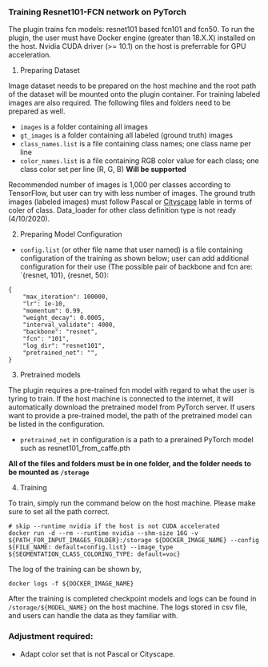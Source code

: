 ### Training Resnet101-FCN network on PyTorch
The plugin trains fcn models: resnet101 based fcn101 and fcn50. To run the plugin, the user must have Docker engine (greater than 18.X.X) installed on the host. Nvidia CUDA driver (>= 10.1) on the host is preferrable for GPU acceleration.

1) Preparing Dataset

Image dataset needs to be prepared on the host machine and the root path of the dataset will be mounted onto the plugin container. For training labeled images are also required. The following files and folders need to be prepared as well.

- `images` is a folder containing all images
- `gt_images` is a folder containing all labeled (ground truth) images
- `class_names.list` is a file containing class names; one class name per line
- `color_names.list` is a file containing RGB color value for each class; one class color set per line (R, G, B) **Will be supported**

Recommended number of images is 1,000 per classes according to TensorFlow, but user can try with less number of images. The ground truth images (labeled images) must follow Pascal or [Cityscape](https://arxiv.org/pdf/1604.01685.pdf) lable in terms of coler of class. Data_loader for other class definition type is not ready (4/10/2020).

2) Preparing Model Configuration

- `config.list` (or other file name that user named) is a file containing configuration of the training as shown below; user can add additional configuration for their use (The possible pair of backbone and fcn are: `{resnet, 101}, {resnet, 50}:
```
{
    "max_iteration": 100000, 
    "lr": 1e-10, 
    "momentum": 0.99, 
    "weight_decay": 0.0005, 
    "interval_validate": 4000,
    "backbone": "resnet",
    "fcn": "101",
    "log_dir": "resnet101",
    "pretrained_net": "", 
}
```

3) Pretrained models

The plugin requires a pre-trained fcn model with regard to what the user is tyring to train. If the host machine is connected to the internet, it will automatically download the pretrained model from PyTorch server. If users want to provide a pre-trained model, the path of the pretrained model can be listed in the configuration.

- `pretrained_net` in configuration is a path to a prerained PyTorch model such as resnet101_from_caffe.pth


**All of the files and folders must be in one folder, and the folder needs to be mounted as `/storage`**


4) Training

To train, simply run the command below on the host machine. Please make sure to set all the path correct.


```
# skip --runtime nvidia if the host is not CUDA accelerated
docker run -d --rm --runtime nvidia --shm-size 16G -v ${PATH_FOR_INPUT_IMAGES_FOLDER}:/storage ${DOCKER_IMAGE_NAME} --config ${FILE_NAME: default=config.list} --image_type ${SEGMENTATION_CLASS_COLORING_TYPE: default=voc}
```

The log of the training can be shown by,

```
docker logs -f ${DOCKER_IMAGE_NAME}
```

After the training is completed checkpoint models and logs can be found in `/storage/${MODEL_NAME}` on the host machine. The logs stored in csv file, and users can handle the data as they familiar with.



### Adjustment required:

- Adapt color set that is not Pascal or Cityscape.


